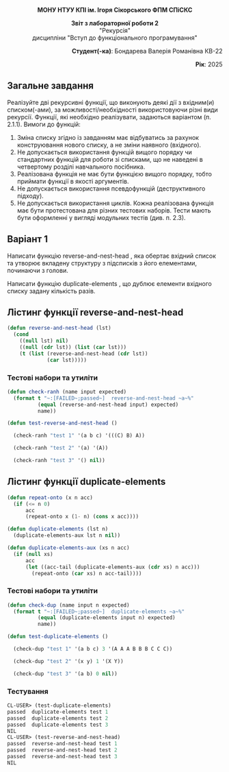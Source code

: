 <p align="center"><b>МОНУ НТУУ КПІ ім. Ігоря Сікорського ФПМ СПіСКС</b></p>
<p align="center">
<b>Звіт з лабораторної роботи 2</b><br/>
"Рекурсія"<br/>
дисципліни "Вступ до функціонального програмування"
</p>
<p align="right"><b>Студент(-ка)</b>: Бондарева Валерія Романівна КВ-22</p>
<p align="right"><b>Рік</b>: 2025</p>

## Загальне завдання
Реалізуйте дві рекурсивні функції, що виконують деякі дії з вхідним(и) списком(-ами), за
можливості/необхідності використовуючи різні види рекурсії. Функції, які необхідно
реалізувати, задаються варіантом (п. 2.1.1). Вимоги до функцій:
1. Зміна списку згідно із завданням має відбуватись за рахунок конструювання нового
списку, а не зміни наявного (вхідного).
2. Не допускається використання функцій вищого порядку чи стандартних функцій
для роботи зі списками, що не наведені в четвертому розділі навчального
посібника.
3. Реалізована функція не має бути функцією вищого порядку, тобто приймати функції
в якості аргументів.
4. Не допускається використання псевдофункцій (деструктивного підходу).
5. Не допускається використання циклів.
Кожна реалізована функція має бути протестована для різних тестових наборів. Тести
мають бути оформленні у вигляді модульних тестів (див. п. 2.3).

## Варіант 1
Написати функцію reverse-and-nest-head , яка обертає вхідний список та утворює
вкладeну структуру з підсписків з його елементами, починаючи з голови.

Написати функцію duplicate-elements , що дублює елементи вхідного списку
задану кількість разів.

## Лістинг функції reverse-and-nest-head 
```lisp
(defun reverse-and-nest-head (lst)
  (cond
    ((null lst) nil)
    ((null (cdr lst)) (list (car lst)))             
    (t (list (reverse-and-nest-head (cdr lst))       
             (car lst)))))
```
### Тестові набори та утиліти
```lisp
(defun check-ranh (name input expected)
  (format t "~:[FAILED~;passed~]  reverse-and-nest-head ~a~%"
          (equal (reverse-and-nest-head input) expected)
          name))

(defun test-reverse-and-nest-head ()

  (check-ranh "test 1" '(a b c) '(((C) B) A))

  (check-ranh "test 2" '(a) '(A))

  (check-ranh "test 3" '() nil))

```
## Лістинг функції duplicate-elements
```lisp
(defun repeat-onto (x n acc)
  (if (<= n 0)
      acc
      (repeat-onto x (1- n) (cons x acc))))

(defun duplicate-elements (lst n)
  (duplicate-elements-aux lst n nil))

(defun duplicate-elements-aux (xs n acc)
  (if (null xs)
      acc
      (let ((acc-tail (duplicate-elements-aux (cdr xs) n acc)))
        (repeat-onto (car xs) n acc-tail))))
```
### Тестові набори та утиліти
```lisp
(defun check-dup (name input n expected)
  (format t "~:[FAILED~;passed~]  duplicate-elements ~a~%"
          (equal (duplicate-elements input n) expected)
          name))

(defun test-duplicate-elements ()

  (check-dup "test 1" '(a b c) 3 '(A A A B B B C C C))

  (check-dup "test 2" '(x y) 1 '(X Y))

  (check-dup "test 3" '(a b) 0 nil))

```
### Тестування
```lisp
CL-USER> (test-duplicate-elements)
passed  duplicate-elements test 1
passed  duplicate-elements test 2
passed  duplicate-elements test 3
NIL
CL-USER> (test-reverse-and-nest-head)
passed  reverse-and-nest-head test 1
passed  reverse-and-nest-head test 2
passed  reverse-and-nest-head test 3
NIL
```
